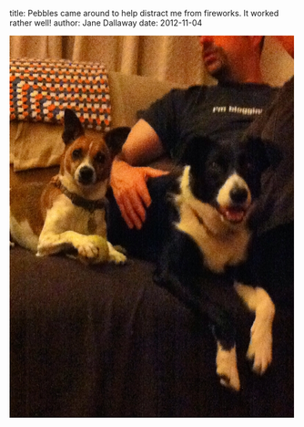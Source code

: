 
title: Pebbles came around to help distract me from fireworks. It worked rather well!
author: Jane Dallaway
date: 2012-11-04

<div>
        <a href="/media/JXphoto.JPG">
          <img width="500" src="/media/JXphoto.JPG.500.JPG" height="670"></img>
        </a>
      </div>



 
    